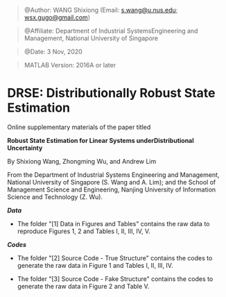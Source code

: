 > @Author: WANG Shixiong (Email: <s.wang@u.nus.edu>; <wsx.gugo@gmail.com>)

> @Affiliate: Department of Industrial SystemsEngineering and Management, National University of Singapore

> @Date: 3 Nov, 2020

> MATLAB Version: 2016A or later

# DRSE: Distributionally Robust State Estimation

Online supplementary materials of the paper titled 

**Robust State Estimation for Linear Systems underDistributional Uncertainty**

By Shixiong Wang, Zhongming Wu, and Andrew Lim

From the Department of Industrial Systems Engineering and Management, National University of Singapore (S. Wang and A. Lim);
and the School of Management Science and Engineering, Nanjing University of Information Science and Technology (Z. Wu).

***Data***

* The folder "[1] Data in Figures and Tables" contains the raw data to reproduce Figures 1, 2 and Tables I, II, III, IV, V.

***Codes***

* The folder "[2] Source Code - True Structure" contains the codes to generate the raw data in Figure 1 and Tables I, II, III, IV.

* The folder "[3] Source Code - Fake Structure" contains the codes to generate the raw data in Figure 2 and Table V.